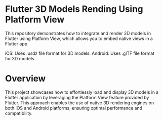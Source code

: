 # Flutter 3D Models Rending Using Platform View
This repository demonstrates how to integrate and render 3D models in Flutter using Platform View, which allows you to embed native views in a Flutter app.

iOS: Uses .usdz file format for 3D models.
Android: Uses .glTF file format for 3D models.

# Overview
This project showcases how to effortlessly load and display 3D models in a Flutter application by leveraging the Platform View feature provided by Flutter. This approach enables the use of native 3D rendering engines on both iOS and Android platforms, ensuring optimal performance and compatibility.
